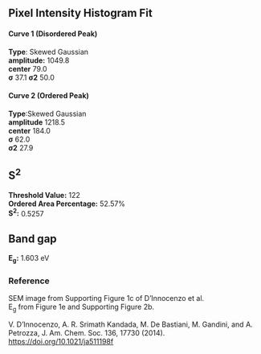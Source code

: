 ## Pixel Intensity Histogram Fit

#### Curve 1 (Disordered Peak)
**Type**: Skewed Gaussian\
**amplitude:** 1049.8\
**center** 79.0\
**σ** 37.1
**σ2** 50.0


#### Curve 2 (Ordered Peak)
**Type**:Skewed Gaussian\
**amplitude** 1218.5\
**center** 184.0\
**σ** 62.0\
**σ2** 27.9


## S<sup>2</sup>
**Threshold Value:** 122\
**Ordered Area Percentage:** 52.57%\
**S<sup>2</sup>:** 0.5257








## Band gap
**E<sub>g</sub>:** 1.603 eV


### Reference
SEM image from Supporting Figure 1c of D’Innocenzo et al.\
E<sub>g</sub> from Figure 1e and Supporting Figure 2b.


V. D’Innocenzo, A. R. Srimath Kandada, M. De Bastiani, M. Gandini, and A. Petrozza, J. Am. Chem. Soc. 136, 17730 (2014).\
https://doi.org/10.1021/ja511198f
